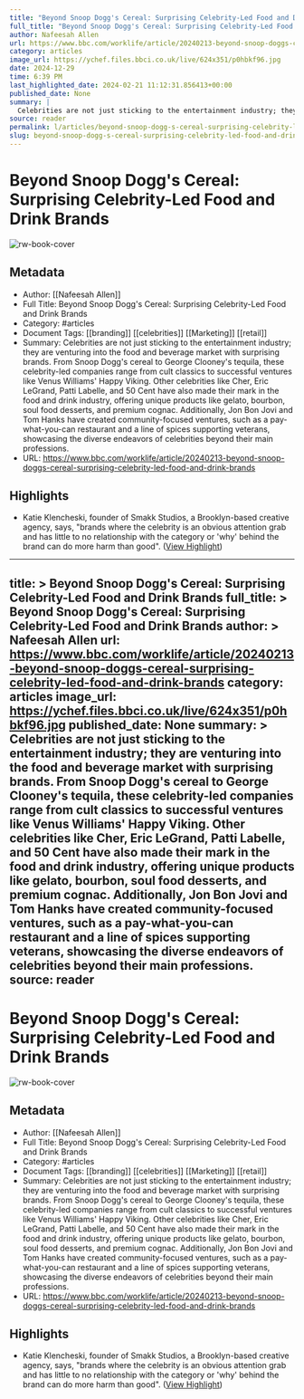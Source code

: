 ```yaml
---
title: "Beyond Snoop Dogg's Cereal: Surprising Celebrity-Led Food and Drink Brands"
full_title: "Beyond Snoop Dogg's Cereal: Surprising Celebrity-Led Food and Drink Brands"
author: Nafeesah Allen
url: https://www.bbc.com/worklife/article/20240213-beyond-snoop-doggs-cereal-surprising-celebrity-led-food-and-drink-brands
category: articles
image_url: https://ychef.files.bbci.co.uk/live/624x351/p0hbkf96.jpg
date: 2024-12-29
time: 6:39 PM
last_highlighted_date: 2024-02-21 11:12:31.856413+00:00
published_date: None
summary: |
  Celebrities are not just sticking to the entertainment industry; they are venturing into the food and beverage market with surprising brands. From Snoop Dogg's cereal to George Clooney's tequila, these celebrity-led companies range from cult classics to successful ventures like Venus Williams' Happy Viking. Other celebrities like Cher, Eric LeGrand, Patti Labelle, and 50 Cent have also made their mark in the food and drink industry, offering unique products like gelato, bourbon, soul food desserts, and premium cognac. Additionally, Jon Bon Jovi and Tom Hanks have created community-focused ventures, such as a pay-what-you-can restaurant and a line of spices supporting veterans, showcasing the diverse endeavors of celebrities beyond their main professions.
source: reader
permalink: l/articles/beyond-snoop-dogg-s-cereal-surprising-celebrity-led-food-and-drink-brands
slug: beyond-snoop-dogg-s-cereal-surprising-celebrity-led-food-and-drink-brands
---
```

# Beyond Snoop Dogg's Cereal: Surprising Celebrity-Led Food and Drink Brands

![rw-book-cover](https://ychef.files.bbci.co.uk/live/624x351/p0hbkf96.jpg)

## Metadata
- Author: [[Nafeesah Allen]]
- Full Title: Beyond Snoop Dogg's Cereal: Surprising Celebrity-Led Food and Drink Brands
- Category: #articles
- Document Tags: [[branding]] [[celebrities]] [[Marketing]] [[retail]] 
- Summary: Celebrities are not just sticking to the entertainment industry; they are venturing into the food and beverage market with surprising brands. From Snoop Dogg's cereal to George Clooney's tequila, these celebrity-led companies range from cult classics to successful ventures like Venus Williams' Happy Viking. Other celebrities like Cher, Eric LeGrand, Patti Labelle, and 50 Cent have also made their mark in the food and drink industry, offering unique products like gelato, bourbon, soul food desserts, and premium cognac. Additionally, Jon Bon Jovi and Tom Hanks have created community-focused ventures, such as a pay-what-you-can restaurant and a line of spices supporting veterans, showcasing the diverse endeavors of celebrities beyond their main professions.
- URL: https://www.bbc.com/worklife/article/20240213-beyond-snoop-doggs-cereal-surprising-celebrity-led-food-and-drink-brands

## Highlights
- Katie Klencheski, founder of Smakk Studios, a Brooklyn-based creative agency, says, "brands where the celebrity is an obvious attention grab and has little to no relationship with the category or 'why' behind the brand can do more harm than good". ([View Highlight](https://read.readwise.io/read/01hq5nvzryr4ekfxmck5zydp20))


---
title: >
  Beyond Snoop Dogg's Cereal: Surprising Celebrity-Led Food and Drink Brands
full_title: >
  Beyond Snoop Dogg's Cereal: Surprising Celebrity-Led Food and Drink Brands
author: >
  Nafeesah Allen
url: https://www.bbc.com/worklife/article/20240213-beyond-snoop-doggs-cereal-surprising-celebrity-led-food-and-drink-brands
category: articles
image_url: https://ychef.files.bbci.co.uk/live/624x351/p0hbkf96.jpg
published_date: None
summary: >
  Celebrities are not just sticking to the entertainment industry; they are venturing into the food and beverage market with surprising brands. From Snoop Dogg's cereal to George Clooney's tequila, these celebrity-led companies range from cult classics to successful ventures like Venus Williams' Happy Viking. Other celebrities like Cher, Eric LeGrand, Patti Labelle, and 50 Cent have also made their mark in the food and drink industry, offering unique products like gelato, bourbon, soul food desserts, and premium cognac. Additionally, Jon Bon Jovi and Tom Hanks have created community-focused ventures, such as a pay-what-you-can restaurant and a line of spices supporting veterans, showcasing the diverse endeavors of celebrities beyond their main professions.
source: reader
---
# Beyond Snoop Dogg's Cereal: Surprising Celebrity-Led Food and Drink Brands

![rw-book-cover](https://ychef.files.bbci.co.uk/live/624x351/p0hbkf96.jpg)

## Metadata
- Author: [[Nafeesah Allen]]
- Full Title: Beyond Snoop Dogg's Cereal: Surprising Celebrity-Led Food and Drink Brands
- Category: #articles
- Document Tags: [[branding]] [[celebrities]] [[Marketing]] [[retail]] 
- Summary: Celebrities are not just sticking to the entertainment industry; they are venturing into the food and beverage market with surprising brands. From Snoop Dogg's cereal to George Clooney's tequila, these celebrity-led companies range from cult classics to successful ventures like Venus Williams' Happy Viking. Other celebrities like Cher, Eric LeGrand, Patti Labelle, and 50 Cent have also made their mark in the food and drink industry, offering unique products like gelato, bourbon, soul food desserts, and premium cognac. Additionally, Jon Bon Jovi and Tom Hanks have created community-focused ventures, such as a pay-what-you-can restaurant and a line of spices supporting veterans, showcasing the diverse endeavors of celebrities beyond their main professions.
- URL: https://www.bbc.com/worklife/article/20240213-beyond-snoop-doggs-cereal-surprising-celebrity-led-food-and-drink-brands

## Highlights
- Katie Klencheski, founder of Smakk Studios, a Brooklyn-based creative agency, says, "brands where the celebrity is an obvious attention grab and has little to no relationship with the category or 'why' behind the brand can do more harm than good". ([View Highlight](https://read.readwise.io/read/01hq5nvzryr4ekfxmck5zydp20))


